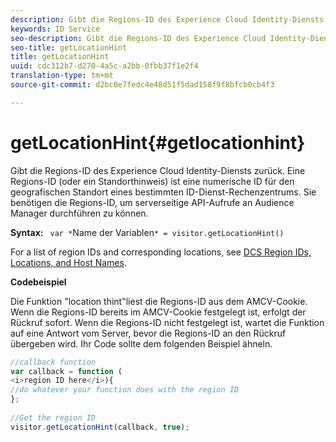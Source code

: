 ```yaml
---
description: Gibt die Regions-ID des Experience Cloud Identity-Diensts zurück. Eine Regions-ID (oder ein Standorthinweis) ist eine numerische ID für den geografischen Standort eines bestimmten ID-Dienst-Rechenzentrums. Sie benötigen die Regions-ID, um serverseitige API-Aufrufe an Audience Manager durchführen zu können.
keywords: ID Service
seo-description: Gibt die Regions-ID des Experience Cloud Identity-Diensts zurück. Eine Regions-ID (oder ein Standorthinweis) ist eine numerische ID für den geografischen Standort eines bestimmten ID-Dienst-Rechenzentrums. Sie benötigen die Regions-ID, um serverseitige API-Aufrufe an Audience Manager durchführen zu können.
seo-title: getLocationHint
title: getLocationHint
uuid: cdc312b7-d270-4a5c-a2bb-0fbb37f1e2f4
translation-type: tm+mt
source-git-commit: d2bc0e7fedc4e48d51f5dad158f9f8bfcb0cb4f3

---
```



# getLocationHint{#getlocationhint}

Gibt die Regions-ID des Experience Cloud Identity-Diensts zurück. Eine Regions-ID (oder ein Standorthinweis) ist eine numerische ID für den geografischen Standort eines bestimmten ID-Dienst-Rechenzentrums. Sie benötigen die Regions-ID, um serverseitige API-Aufrufe an Audience Manager durchführen zu können.

**Syntax:** ` var *`Name der Variablen`* = visitor.getLocationHint()`

For a list of region IDs and corresponding locations, see [DCS Region IDs, Locations, and Host Names](https://docs.adobe.com/content/help/en/audience-manager/user-guide/api-and-sdk-code/dcs/dcs-api-reference/dcs-regions.html).

**Codebeispiel**

Die Funktion &quot;location thint&quot;liest die Regions-ID aus dem AMCV-Cookie. Wenn die Regions-ID bereits im AMCV-Cookie festgelegt ist, erfolgt der Rückruf sofort. Wenn die Regions-ID nicht festgelegt ist, wartet die Funktion auf eine Antwort vom Server, bevor die Regions-ID an den Rückruf übergeben wird. Ihr Code sollte dem folgenden Beispiel ähneln.

```js
//callback function 
var callback = function ( 
<i>region ID here</i>){ 
//do whatever your function does with the region ID 
}; 
 
//Get the region ID 
visitor.getLocationHint(callback, true); 
```

